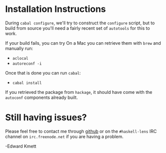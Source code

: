 Installation Instructions
=========================

During `cabal configure`, we'll try to construct the `configure` script, but
to build from source you'll need a fairly recent set of `autotools` for this
to work.

If your build fails, you can try On a Mac you can retrieve them with `brew`
and manually run:

* `aclocal`
* `autoreconf -i`

Once that is done you can run `cabal`:

* `cabal install`

If you retrieved the package from `hackage`, it should have come with the
`autoconf` components already built.

Still having issues?
====================

Please feel free to contact me through [github](https://github.com/ekmett)
or on the `#haskell-lens` IRC channel on `irc.freenode.net` if you are
having a problem.

-Edward Kmett
